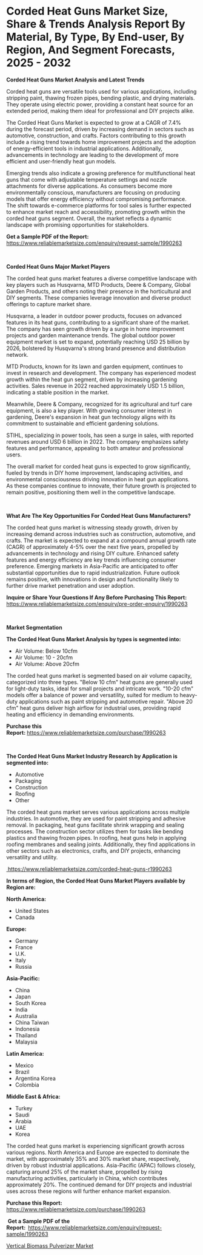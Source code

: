 <p><h1>Corded Heat Guns Market Size, Share & Trends Analysis Report By Material, By Type, By End-user, By Region, And Segment Forecasts, 2025 - 2032</h1></p><p><strong>Corded Heat Guns Market Analysis and Latest Trends</strong></p>
<p><p>Corded heat guns are versatile tools used for various applications, including stripping paint, thawing frozen pipes, bending plastic, and drying materials. They operate using electric power, providing a constant heat source for an extended period, making them ideal for professional and DIY projects alike.</p><p>The Corded Heat Guns Market is expected to grow at a CAGR of 7.4% during the forecast period, driven by increasing demand in sectors such as automotive, construction, and crafts. Factors contributing to this growth include a rising trend towards home improvement projects and the adoption of energy-efficient tools in industrial applications. Additionally, advancements in technology are leading to the development of more efficient and user-friendly heat gun models. </p><p>Emerging trends also indicate a growing preference for multifunctional heat guns that come with adjustable temperature settings and nozzle attachments for diverse applications. As consumers become more environmentally conscious, manufacturers are focusing on producing models that offer energy efficiency without compromising performance. The shift towards e-commerce platforms for tool sales is further expected to enhance market reach and accessibility, promoting growth within the corded heat guns segment. Overall, the market reflects a dynamic landscape with promising opportunities for stakeholders.</p></p>
<p><strong>Get a Sample PDF of the Report:&nbsp;</strong> <a href="https://www.reliablemarketsize.com/enquiry/request-sample/1990263?utm_campaign=2038&utm_medium=2&utm_source=Github&utm_content=ia&utm_term=02032025&utm_id=corded-heat-guns">https://www.reliablemarketsize.com/enquiry/request-sample/1990263</a></p>
<p>&nbsp;</p>
<p><strong>Corded Heat Guns Major Market Players</strong></p>
<p><p>The corded heat guns market features a diverse competitive landscape with key players such as Husqvarna, MTD Products, Deere & Company, Global Garden Products, and others noting their presence in the horticultural and DIY segments. These companies leverage innovation and diverse product offerings to capture market share.</p><p>Husqvarna, a leader in outdoor power products, focuses on advanced features in its heat guns, contributing to a significant share of the market. The company has seen growth driven by a surge in home improvement projects and garden maintenance trends. The global outdoor power equipment market is set to expand, potentially reaching USD 25 billion by 2026, bolstered by Husqvarna's strong brand presence and distribution network.</p><p>MTD Products, known for its lawn and garden equipment, continues to invest in research and development. The company has experienced modest growth within the heat gun segment, driven by increasing gardening activities. Sales revenue in 2022 reached approximately USD 1.5 billion, indicating a stable position in the market.</p><p>Meanwhile, Deere & Company, recognized for its agricultural and turf care equipment, is also a key player. With growing consumer interest in gardening, Deere's expansion in heat gun technology aligns with its commitment to sustainable and efficient gardening solutions.</p><p>STIHL, specializing in power tools, has seen a surge in sales, with reported revenues around USD 6 billion in 2022. The company emphasizes safety features and performance, appealing to both amateur and professional users.</p><p>The overall market for corded heat guns is expected to grow significantly, fueled by trends in DIY home improvement, landscaping activities, and environmental consciousness driving innovation in heat gun applications. As these companies continue to innovate, their future growth is projected to remain positive, positioning them well in the competitive landscape.</p></p>
<p>&nbsp;</p>
<p><strong>What Are The Key Opportunities For Corded Heat Guns Manufacturers?</strong></p>
<p><p>The corded heat guns market is witnessing steady growth, driven by increasing demand across industries such as construction, automotive, and crafts. The market is expected to expand at a compound annual growth rate (CAGR) of approximately 4-5% over the next five years, propelled by advancements in technology and rising DIY culture. Enhanced safety features and energy efficiency are key trends influencing consumer preference. Emerging markets in Asia-Pacific are anticipated to offer substantial opportunities due to rapid industrialization. Future outlook remains positive, with innovations in design and functionality likely to further drive market penetration and user adoption.</p></p>
<p><strong>Inquire or Share Your Questions If Any Before Purchasing This Report:</strong> <a href="https://www.reliablemarketsize.com/enquiry/pre-order-enquiry/1990263?utm_campaign=2038&utm_medium=2&utm_source=Github&utm_content=ia&utm_term=02032025&utm_id=corded-heat-guns">https://www.reliablemarketsize.com/enquiry/pre-order-enquiry/1990263</a></p>
<p>&nbsp;</p>
<p><strong>Market Segmentation</strong></p>
<p><strong>The Corded Heat Guns Market Analysis by types is segmented into:</strong></p>
<p><ul><li>Air Volume: Below 10cfm</li><li>Air Volume: 10 - 20cfm</li><li>Air Volume: Above 20cfm</li></ul></p>
<p><p>The corded heat guns market is segmented based on air volume capacity, categorized into three types. "Below 10 cfm" heat guns are generally used for light-duty tasks, ideal for small projects and intricate work. "10-20 cfm" models offer a balance of power and versatility, suited for medium to heavy-duty applications such as paint stripping and automotive repair. "Above 20 cfm" heat guns deliver high airflow for industrial uses, providing rapid heating and efficiency in demanding environments.</p></p>
<p><strong>Purchase this Report:&nbsp;</strong><a href="https://www.reliablemarketsize.com/purchase/1990263?utm_campaign=2038&utm_medium=2&utm_source=Github&utm_content=ia&utm_term=02032025&utm_id=corded-heat-guns">https://www.reliablemarketsize.com/purchase/1990263</a></p>
<p>&nbsp;</p>
<p><strong>The Corded Heat Guns Market Industry Research by Application is segmented into:</strong></p>
<p><ul><li>Automotive</li><li>Packaging</li><li>Construction</li><li>Roofing</li><li>Other</li></ul></p>
<p><p>The corded heat guns market serves various applications across multiple industries. In automotive, they are used for paint stripping and adhesive removal. In packaging, heat guns facilitate shrink wrapping and sealing processes. The construction sector utilizes them for tasks like bending plastics and thawing frozen pipes. In roofing, heat guns help in applying roofing membranes and sealing joints. Additionally, they find applications in other sectors such as electronics, crafts, and DIY projects, enhancing versatility and utility.</p></p>
<p><a href="https://www.reliablemarketsize.com/corded-heat-guns-r1990263?utm_campaign=2038&utm_medium=2&utm_source=Github&utm_content=ia&utm_term=02032025&utm_id=corded-heat-guns">&nbsp;https://www.reliablemarketsize.com/corded-heat-guns-r1990263</a></p>
<p><strong>In terms of Region, the Corded Heat Guns Market Players available by Region are:</strong></p>
<p>
    <p> <strong> North America: </strong>
        <ul>
            <li>United States</li>
            <li>Canada</li>
        </ul>
        </p> 
    <p> <strong> Europe: </strong>
        <ul>
            <li>Germany</li>
            <li>France</li>
            <li>U.K.</li>
            <li>Italy</li>
            <li>Russia</li>
        </ul>
        </p> 
    <p> <strong> Asia-Pacific: </strong>
        <ul>
            <li>China</li>
            <li>Japan</li>
            <li>South Korea</li>
            <li>India</li>
            <li>Australia</li>
            <li>China Taiwan</li>
            <li>Indonesia</li>
            <li>Thailand</li>
            <li>Malaysia</li>
        </ul>
        </p> 
    <p> <strong> Latin America: </strong>
        <ul>
            <li>Mexico</li>
            <li>Brazil</li>
            <li>Argentina Korea</li>
            <li>Colombia</li>
        </ul>
        </p> 
    <p> <strong> Middle East & Africa: </strong>
        <ul>
            <li>Turkey</li>
            <li>Saudi</li>
            <li>Arabia</li>
            <li>UAE</li>
            <li>Korea</li>
        </ul>
    </p>
    </p>
<p><p>The corded heat guns market is experiencing significant growth across various regions. North America and Europe are expected to dominate the market, with approximately 35% and 30% market share, respectively, driven by robust industrial applications. Asia-Pacific (APAC) follows closely, capturing around 25% of the market share, propelled by rising manufacturing activities, particularly in China, which contributes approximately 20%. The continued demand for DIY projects and industrial uses across these regions will further enhance market expansion.</p></p>
<p><strong>Purchase this Report: </strong><a href="https://www.reliablemarketsize.com/purchase/1990263?utm_campaign=2038&utm_medium=2&utm_source=Github&utm_content=ia&utm_term=02032025&utm_id=corded-heat-guns">https://www.reliablemarketsize.com/purchase/1990263</a></p>
<p>&nbsp;<strong>Get a Sample PDF of the Report:&nbsp;&nbsp;</strong><a href="https://www.reliablemarketsize.com/enquiry/request-sample/1990263?utm_campaign=2038&utm_medium=2&utm_source=Github&utm_content=ia&utm_term=02032025&utm_id=corded-heat-guns">https://www.reliablemarketsize.com/enquiry/request-sample/1990263</a></p>
<p><strong></strong></p>
<p><p><a href="https://github.com/santosh758595/Market-Research-Report-List-7/blob/main/vertical-biomass-pulverizer-market.md?utm_campaign=2038&utm_medium=2&utm_source=Github&utm_content=ia&utm_term=02032025&utm_id=corded-heat-guns">Vertical Biomass Pulverizer Market</a></p></p>